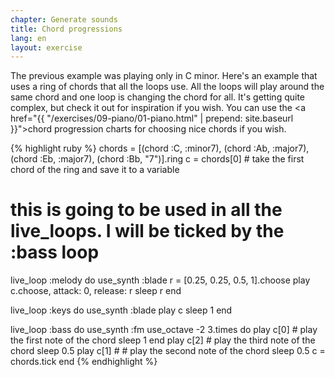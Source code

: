 ```yaml
---
chapter: Generate sounds
title: Chord progressions
lang: en
layout: exercise
---
```



The previous example was playing only in C minor. Here's an example that uses a ring of chords that all the loops use. All the loops will play around the same chord and one loop is changing the chord for all. It's getting quite complex, but check it out for inspiration if you wish. You can use the <a href="{{ "/exercises/09-piano/01-piano.html" | prepend: site.baseurl }}">chord progression charts</a> for choosing nice chords if you wish.

{% highlight ruby %}
chords = [(chord :C, :minor7), (chord :Ab, :major7), (chord :Eb, :major7), (chord :Bb, "7")].ring
c = chords[0] # take the first chord of the ring and save it to a variable
# this is going to be used in all the live_loops. I will be ticked by the :bass loop

live_loop :melody do
  use_synth :blade
  r = [0.25, 0.25, 0.5, 1].choose
  play c.choose, attack: 0, release: r
  sleep r
end

live_loop :keys do
  use_synth :blade
  play c
  sleep 1
end

live_loop :bass do
  use_synth :fm
  use_octave -2
  3.times do
    play c[0] # play the first note of the chord
    sleep 1
  end
  play c[2] # play the third note of the chord
  sleep 0.5
  play c[1] # # play the second note of the chord
  sleep 0.5
  c = chords.tick
end
{% endhighlight %}
